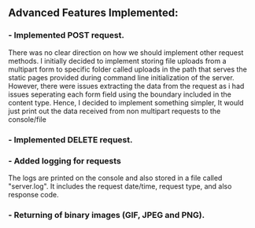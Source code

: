 ## Advanced Features Implemented:
### - Implemented POST request.
 There was no clear direction on how we should implement other
request methods. 
 I initially decided to implement storing file uploads from a multipart form
to specific folder called uploads in the path that serves the static pages provided during command line initialization of the server.
However, there were issues extracting the data from the request as i had issues seperating each form field using the boundary included in the content type.
Hence, I decided to implement something simpler, It would just print out the data received from non multipart requests to the console/file
### - Implemented DELETE request.
### - Added logging for requests
The logs are printed on the console and also stored in a file called "server.log".
It includes the request date/time, request type, and also  response code.
### - Returning of binary images (GIF, JPEG and PNG).